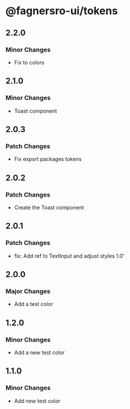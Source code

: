 # @fagnersro-ui/tokens

## 2.2.0

### Minor Changes

- Fix to colors

## 2.1.0

### Minor Changes

- Toast component

## 2.0.3

### Patch Changes

- Fix export packages tokens

## 2.0.2

### Patch Changes

- Create the Toast component

## 2.0.1

### Patch Changes

- fix: Add ref to TextInput and adjust styles 1.0'

## 2.0.0

### Major Changes

- Add a test color

## 1.2.0

### Minor Changes

- Add a new test color

## 1.1.0

### Minor Changes

- Add new test color
